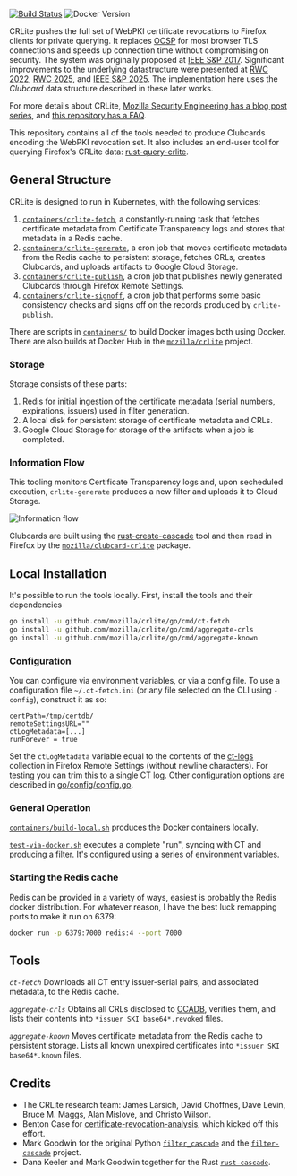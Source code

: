 [![Build Status](https://circleci.com/gh/mozilla/crlite.svg?style=shield)](https://circleci.com/gh/mozilla/crlite)
![Docker Version](https://img.shields.io/docker/v/mozilla/crlite)

CRLite pushes the full set of WebPKI certificate revocations to Firefox clients for private querying. It replaces [OCSP](https://en.wikipedia.org/wiki/Online_Certificate_Status_Protocol) for most browser TLS connections and speeds up connection time without compromising on security. The system was originally proposed at [IEEE S&P 2017](http://www.ccs.neu.edu/home/cbw/static/pdf/larisch-oakland17.pdf). Significant improvements to the underlying datastructure were presented at [RWC 2022](https://rwc.iacr.org/2022/program.php#abstract-talk-39), [RWC 2025](https://rwc.iacr.org/2025/program.php#abstract-talk-42), and [IEEE S&P 2025](https://research.mozilla.org/files/2025/04/clubcards_for_the_webpki.pdf). The implementation here uses the *Clubcard* data structure described in these later works.

For more details about CRLite, [Mozilla Security Engineering has a blog post series](https://blog.mozilla.org/security/tag/crlite/), and [this repository has a FAQ](https://github.com/mozilla/crlite/wiki#faq).

This repository contains all of the tools needed to produce Clubcards encoding the WebPKI revocation set. It also includes an end-user tool for querying Firefox's CRLite data: [rust-query-crlite](https://github.com/mozilla/crlite/tree/main/rust-query-crlite).

## General Structure

CRLite is designed to run in Kubernetes, with the following services:

1. [`containers/crlite-fetch`](https://github.com/mozilla/crlite/tree/main/containers/crlite-fetch), a constantly-running task that fetches certificate metadata from Certificate Transparency logs and stores that metadata in a Redis cache.
1. [`containers/crlite-generate`](https://github.com/mozilla/crlite/tree/main/containers/crlite-generate), a cron job that moves certificate metadata from the Redis cache to persistent storage, fetches CRLs, creates Clubcards, and uploads artifacts to Google Cloud Storage.
1. [`containers/crlite-publish`](https://github.com/mozilla/crlite/tree/main/containers/crlite-publish), a cron job that publishes newly generated Clubcards through Firefox Remote Settings.
1. [`containers/crlite-signoff`](https://github.com/mozilla/crlite/tree/main/containers/crlite-signoff), a cron job that performs some basic consistency checks and signs off on the records produced by `crlite-publish`.

There are scripts in [`containers/`](https://github.com/mozilla/crlite/tree/main/containers) to build Docker images both using Docker. There are also builds at Docker Hub in the [`mozilla/crlite`](https://hub.docker.com/r/mozilla/crlite) project.

### Storage
Storage consists of these parts:

1. Redis for initial ingestion of the certificate metadata (serial numbers, expirations, issuers) used in filter generation.
1. A local disk for persistent storage of certificate metadata and CRLs.
1. Google Cloud Storage for storage of the artifacts when a job is completed.

### Information Flow

This tooling monitors Certificate Transparency logs and, upon secheduled execution, `crlite-generate` produces a new filter and uploads it to Cloud Storage.

![Information flow](docs/figure1-information_flow.png)

Clubcards are built using the [rust-create-cascade](https://github.com/mozilla/crlite/tree/main/rust-create-cascade) tool and then read in Firefox by the [`mozilla/clubcard-crlite`](https://github.com/mozilla/clubcard-crlite) package.

## Local Installation

It's possible to run the tools locally. First, install the tools and their dependencies

```sh
go install -u github.com/mozilla/crlite/go/cmd/ct-fetch
go install -u github.com/mozilla/crlite/go/cmd/aggregate-crls
go install -u github.com/mozilla/crlite/go/cmd/aggregate-known
```

### Configuration

You can configure via environment variables, or via a config file. To use a configuration file `~/.ct-fetch.ini` (or any file selected on the CLI using `-config`), construct it as so:

```
certPath=/tmp/certdb/
remoteSettingsURL=""
ctLogMetadata=[...]
runForever = true
```

Set the `ctLogMetadata` variable equal to the contents of the [ct-logs](https://firefox.settings.services.mozilla.com/v1/buckets/security-state/collections/ct-logs/records) collection in Firefox Remote Settings (without newline characters). For testing you can trim this to a single CT log. Other configuration options are described in [go/config/config.go](https://github.com/mozilla/crlite/blob/0b23eb142ca0627f33a19b94302df9c13bd14ad3/go/config/config.go#L200-L224).

### General Operation

[`containers/build-local.sh`](https://github.com/mozilla/crlite/tree/main/containers/build-local.sh) produces the Docker containers locally.

[`test-via-docker.sh`](https://github.com/mozilla/crlite/tree/main/test-via-docker.sh) executes a complete "run", syncing with CT and producing a filter. It's configured using a series of environment variables.

### Starting the Redis cache

Redis can be provided in a variety of ways, easiest is probably the Redis docker distribution. For whatever reason, I have the
best luck remapping ports to make it run on 6379:
```sh
docker run -p 6379:7000 redis:4 --port 7000
```

## Tools

*`ct-fetch`*
Downloads all CT entry issuer-serial pairs, and associated metadata, to the Redis cache.

*`aggregate-crls`*
Obtains all CRLs disclosed to [CCADB](https://ccadb-public.secure.force.com/mozilla/MozillaIntermediateCertsCSVReport), verifies them, and lists their contents into `*issuer SKI base64*.revoked` files.

*`aggregate-known`*
Moves certificate metadata from the Redis cache to persistent storage. Lists all known unexpired certificates into `*issuer SKI base64*.known` files.

## Credits

* The CRLite research team: James Larsich, David Choffnes, Dave Levin, Bruce M. Maggs, Alan Mislove, and Christo Wilson.
* Benton Case for [certificate-revocation-analysis](https://github.com/casebenton/certificate-revocation-analysis), which kicked off this effort.
* Mark Goodwin for the original Python [`filter_cascade`](https://gist.githubusercontent.com/mozmark/c48275e9c07ccca3f8b530b88de6ecde/raw/19152f7f10925379420aa7721319a483273d867d/sample.py) and the [`filter-cascade`](https://github.com/mozilla/filter-cascade) project.
* Dana Keeler and Mark Goodwin together for the Rust [`rust-cascade`](https://github.com/mozilla/rust-cascade).
